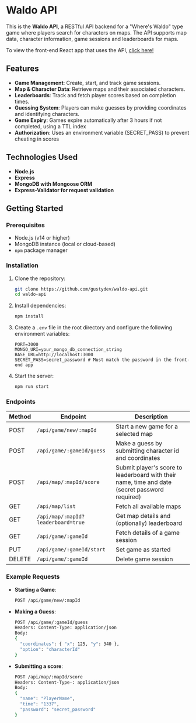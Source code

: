 # Waldo API

This is the **Waldo API**, a RESTful API backend for a "Where's Waldo" type game where players search for characters on maps. The API supports map data, character information, game sessions and leaderboards for maps.

To view the front-end React app that uses the API, [click here!](https://github.com/gustydev/find-them-all/)

## Features

- **Game Management**: Create, start, and track game sessions.
- **Map & Character Data**: Retrieve maps and their associated characters.
- **Leaderboards**: Track and fetch player scores based on completion times.
- **Guessing System**: Players can make guesses by providing coordinates and identifying characters.
- **Game Expiry**: Games expire automatically after 3 hours if not completed, using a TTL index
- **Authorization**: Uses an environment variable (SECRET_PASS) to prevent cheating in scores

## Technologies Used

- **Node.js**
- **Express**
- **MongoDB with Mongoose ORM**
- **Express-Validator for request validation**

## Getting Started

### Prerequisites

- Node.js (v14 or higher)
- MongoDB instance (local or cloud-based)
- `npm` package manager

### Installation

1. Clone the repository:
   ```bash
   git clone https://github.com/gustydev/waldo-api.git
   cd waldo-api
   ```

2. Install dependencies:
   ```bash
   npm install
   ```

3. Create a `.env` file in the root directory and configure the following environment variables:

   ```
   PORT=3000
   MONGO_URI=your_mongo_db_connection_string
   BASE_URL=http://localhost:3000
   SECRET_PASS=secret_password # Must match the password in the front-end app
   ```

4. Start the server:
   ```bash
   npm run start
   ```

### Endpoints

| Method | Endpoint                         | Description                                      |
|--------|----------------------------------|--------------------------------------------------|
| POST   | `/api/game/new/:mapId`           | Start a new game for a selected map              |
| POST   | `/api/game/:gameId/guess`        | Make a guess by submitting character id and coordinates |
| POST   | `/api/map/:mapId/score`           | Submit player's score to leaderboard with their name, time and date (secret password required) |
| GET    | `/api/map/list`                  | Fetch all available maps                         |
| GET    | `/api/map/:mapId?leaderboard=true` | Get map details and (optionally) leaderboard                |
| GET    | `/api/game/:gameId`              | Fetch details of a game session          |
| PUT    | `/api/game/:gameId/start`             | Set game as started                              |
| DELETE | `/api/game/:gameId`                   | Delete game session                              |

### Example Requests

- **Starting a Game**:
   ```bash
   POST /api/game/new/:mapId
   ```

- **Making a Guess**:
   ```bash
   POST /api/game/:gameId/guess
   Headers: Content-Type: application/json
   Body:
   {
     "coordinates": { "x": 125, "y": 340 },
     "option": "characterId"
   }
   ```
- **Submitting a score**:
  ```bash
  POST /api/map/:mapId/score
  Headers: Content-Type-: application/json
  Body:
  {
    "name": "PlayerName",
    "time": "1337",
    "password": "secret_password"
  }
  ```
